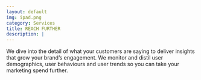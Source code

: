 ```yaml
---
layout: default
img: ipad.png
category: Services
title: REACH FURTHER
description: |
---
```

  We dive into the detail of what your customers are saying to deliver insights that grow your brand’s engagement.  We monitor and distil user demographics, user behaviours and user trends so you can take your marketing spend further.
